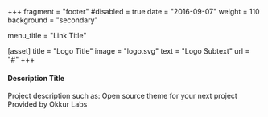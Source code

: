 +++
fragment = "footer"
#disabled = true
date = "2016-09-07"
weight = 110
background = "secondary"

menu_title = "Link Title"

[asset]
  title = "Logo Title"
  image = "logo.svg"
  text = "Logo Subtext"
  url = "#"
+++

#### Description Title

Project description such as:
Open source theme for your next project
Provided by Okkur Labs
